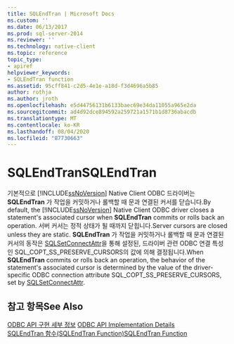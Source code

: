 ```yaml
---
title: SQLEndTran | Microsoft Docs
ms.custom: ''
ms.date: 06/13/2017
ms.prod: sql-server-2014
ms.reviewer: ''
ms.technology: native-client
ms.topic: reference
topic_type:
- apiref
helpviewer_keywords:
- SQLEndTran function
ms.assetid: 95cff841-c2d5-4e1e-a18d-f3d4696a5b85
author: rothja
ms.author: jroth
ms.openlocfilehash: e5d44756131b6133baec69e34da11055a965e2da
ms.sourcegitcommit: ad4d92dce894592a259721a1571b1d8736abacdb
ms.translationtype: MT
ms.contentlocale: ko-KR
ms.lasthandoff: 08/04/2020
ms.locfileid: "87730663"
---
```

# <a name="sqlendtran"></a><span data-ttu-id="d4b66-102">SQLEndTran</span><span class="sxs-lookup"><span data-stu-id="d4b66-102">SQLEndTran</span></span>
  <span data-ttu-id="d4b66-103">기본적으로 [!INCLUDE[ssNoVersion](../../includes/ssnoversion-md.md)] Native Client ODBC 드라이버는 **SQLEndTran** 가 작업을 커밋하거나 롤백할 때 문과 연결된 커서를 닫습니다.</span><span class="sxs-lookup"><span data-stu-id="d4b66-103">By default, the [!INCLUDE[ssNoVersion](../../includes/ssnoversion-md.md)] Native Client ODBC driver closes a statement's associated cursor when **SQLEndTran** commits or rolls back an operation.</span></span> <span data-ttu-id="d4b66-104">서버 커서는 정적 상태가 될 때까지 닫힙니다.</span><span class="sxs-lookup"><span data-stu-id="d4b66-104">Server cursors are closed unless they are static.</span></span> <span data-ttu-id="d4b66-105">**SQLEndTran** 가 작업을 커밋하거나 롤백할 때 문과 연결된 커서의 동작은 [SQLSetConnectAttr](sqlsetconnectattr.md)을 통해 설정된, 드라이버 관련 ODBC 연결 특성인 SQL_COPT_SS_PRESERVE_CURSORS의 값에 의해 결정됩니다.</span><span class="sxs-lookup"><span data-stu-id="d4b66-105">When **SQLEndTran** commits or rolls back an operation, the behavior of the statement's associated cursor is determined by the value of the driver-specific ODBC connection attribute SQL_COPT_SS_PRESERVE_CURSORS, set by [SQLSetConnectAttr](sqlsetconnectattr.md).</span></span>  
  
## <a name="see-also"></a><span data-ttu-id="d4b66-106">참고 항목</span><span class="sxs-lookup"><span data-stu-id="d4b66-106">See Also</span></span>  
 <span data-ttu-id="d4b66-107">[ODBC API 구현 세부 정보](odbc-api-implementation-details.md) </span><span class="sxs-lookup"><span data-stu-id="d4b66-107">[ODBC API Implementation Details](odbc-api-implementation-details.md) </span></span>  
 [<span data-ttu-id="d4b66-108">SQLEndTran 함수(SQLEndTran Function)</span><span class="sxs-lookup"><span data-stu-id="d4b66-108">SQLEndTran Function</span></span>](https://go.microsoft.com/fwlink/?LinkId=59342)  
  
  
